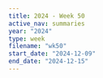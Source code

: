 ```yaml
---
title: 2024 - Week 50
active_nav: summaries
year: "2024"
type: week
filename: "wk50"
start_date: "2024-12-09"
end_date: "2024-12-15"
---
```

